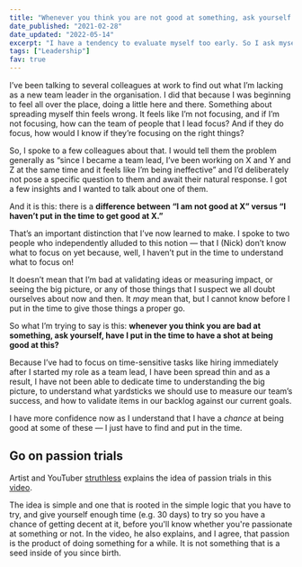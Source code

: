 ```yaml
---
title: "Whenever you think you are not good at something, ask yourself this"
date_published: "2021-02-28"
date_updated: "2022-05-14"
excerpt: "I have a tendency to evaluate myself too early. So I ask myself, have I put in time to get good at it?"
tags: ["Leadership"]
fav: true
---
```


I’ve been talking to several colleagues at work to find out what I’m lacking as a new team leader in the organisation. I did that because I was beginning to feel all over the place, doing a little here and there. Something about spreading myself thin feels wrong. It feels like I’m not focusing, and if I’m not focusing, how can the team of people that I lead focus? And if they do focus, how would I know if they’re focusing on the right things?

So, I spoke to a few colleagues about that. I would tell them the problem generally as “since I became a team lead, I’ve been working on X and Y and Z at the same time and it feels like I’m being ineffective” and I’d deliberately not pose a specific question to them and await their natural response. I got a few insights and I wanted to talk about one of them.

And it is this: there is a **difference between “I am not good at X” versus “I haven’t put in the time to get good at X.”** 

That’s an important distinction that I’ve now learned to make. I spoke to two people who independently alluded to this notion — that I (Nick) don’t know what to focus on yet because, well, I haven’t put in the time to understand what to focus on!

It doesn’t mean that I’m bad at validating ideas or measuring impact, or seeing the big picture, or any of those things that I suspect we all doubt ourselves about now and then. It *may* mean that, but I cannot know before I put in the time to give those things a proper go.

So what I’m trying to say is this: **whenever you think you are bad at something, ask yourself, have I put in the time to have a shot at being good at this?**

Because I’ve had to focus on time-sensitive tasks like hiring immediately after I started my role as a team lead, I have been spread thin and as a result, I have not been able to dedicate time to understanding the big picture, to understand what yardsticks we should use to measure our team’s success, and how to validate items in our backlog against our current goals.

I have more confidence now as I understand that I have a *chance* at being good at some of these — I just have to find and put in the time.

## Go on passion trials

Artist and YouTuber [struthless](https://struthless.com/) explains the idea of passion trials in this [video](https://www.youtube.com/watch?v=yeoVDeUhrms).

The idea is simple and one that is rooted in the simple logic that you have to try, and give yourself enough time (e.g. 30 days) to try so you have a chance of getting decent at it, before you'll know whether you're passionate at something or not. In the video, he also explains, and I agree, that passion is the product of doing something for a while. It is not something that is a seed inside of you since birth.
